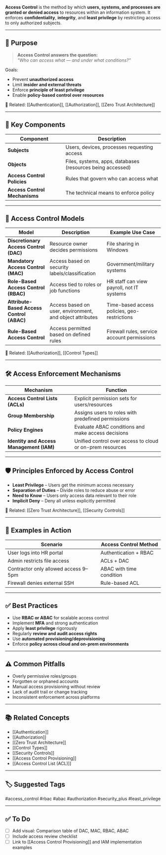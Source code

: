**Access Control** is the method by which **users, systems, and processes are granted or denied access** to resources within an information system. It enforces **confidentiality**, **integrity**, and **least privilege** by restricting access to only authorized subjects.

---

## 🎯 Purpose

> **Access Control answers the question:**  
> _"Who can access what — and under what conditions?"_

Goals:
- Prevent **unauthorized access**
- Limit **insider and external threats**
- Enforce **principle of least privilege**
- Enable **policy-based control over resources**

📎 Related: [[Authentication]], [[Authorization]], [[Zero Trust Architecture]]

---

## 🧱 Key Components

| Component       | Description                                                 |
|------------------|-------------------------------------------------------------|
| **Subjects**      | Users, devices, processes requesting access                |
| **Objects**       | Files, systems, apps, databases (resources being accessed) |
| **Access Control Policies** | Rules that govern who can access what             |
| **Access Control Mechanisms** | The technical means to enforce policy           |

---

## 🔑 Access Control Models

| Model                     | Description                                              | Example Use Case                                |
|---------------------------|----------------------------------------------------------|--------------------------------------------------|
| **Discretionary Access Control (DAC)** | Resource owner decides permissions         | File sharing in Windows                          |
| **Mandatory Access Control (MAC)**     | Access based on security labels/classification | Government/military systems                  |
| **Role-Based Access Control (RBAC)**   | Access tied to roles or job functions      | HR staff can view payroll, not IT systems        |
| **Attribute-Based Access Control (ABAC)** | Access based on user, environment, and object attributes | Time-based access policies, geo-restrictions |
| **Rule-Based Access Control**          | Access permitted based on defined rules    | Firewall rules, service account permissions      |

📎 Related: [[Authorization]], [[Control Types]]

---

## 🛠 Access Enforcement Mechanisms

| Mechanism              | Function                                             |
|------------------------|------------------------------------------------------|
| **Access Control Lists (ACLs)** | Explicit permission sets for users/resources     |
| **Group Membership**   | Assigns users to roles with predefined permissions   |
| **Policy Engines**     | Evaluate ABAC conditions and make access decisions   |
| **Identity and Access Management (IAM)** | Unified control over access to cloud or on-prem resources |

---

## 🛡 Principles Enforced by Access Control

- **Least Privilege** – Users get the minimum access necessary
- **Separation of Duties** – Divide roles to reduce abuse or error
- **Need to Know** – Users only access data relevant to their role
- **Implicit Deny** – Deny all unless explicitly permitted

📎 Related: [[Zero Trust Architecture]], [[Security Controls]]

---

## 🧰 Examples in Action

| Scenario                       | Access Control Method                          |
|--------------------------------|-------------------------------------------------|
| User logs into HR portal       | Authentication + RBAC                         |
| Admin restricts file access    | ACLs + DAC                                     |
| Contractor only allowed access 9–5pm | ABAC with time condition                   |
| Firewall denies external SSH   | Rule-based ACL                                 |

---

## ✅ Best Practices

- Use **RBAC or ABAC** for scalable access control
- Implement **MFA** and strong authentication
- Apply **least privilege** rigorously
- Regularly **review and audit access rights**
- Use **automated provisioning/deprovisioning**
- Enforce **policy across cloud and on-prem environments**

---

## ⚠️ Common Pitfalls

- Overly permissive roles/groups
- Forgotten or orphaned accounts
- Manual access provisioning without review
- Lack of audit trail or change tracking
- Inconsistent enforcement across platforms

---

## 📚 Related Concepts

- [[Authentication]]
- [[Authorization]]
- [[Zero Trust Architecture]]
- [[Control Types]]
- [[Security Controls]]
- [[Access Control Provisioning]]
- [[Access Control List (ACL)]]

---

## 🏷 Suggested Tags

#access_control #rbac #abac #authorization #security_plus #least_privilege

---

## ✅ To Do

- [ ] Add visual: Comparison table of DAC, MAC, RBAC, ABAC
- [ ] Include access review checklist
- [ ] Link to [[Access Control Provisioning]] and IAM implementation examples
